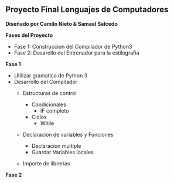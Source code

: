 ## Proyecto Final Lenguajes de Computadores

**Diseñado por Camilo Nieto & Samael Salcedo**

**Fases del Proyecto**

- Fase 1: Construccion del Compilador de Python3
- Fase 2: Desarollo del Entrenador para la estilografia


**Fase 1**

- Utilizar gramatica de Python 3
- Desarrollo del Compilador
	- Estructuras de control
		
		- Condicionales 
			- IF completo  			
		- Ciclos
			- While 
	- Declaracion de variables y Funciones
		
		- Declaracion multiple
		- Guardar Variables locales
		
	- Importe de librerias
	
**Fase 2**
